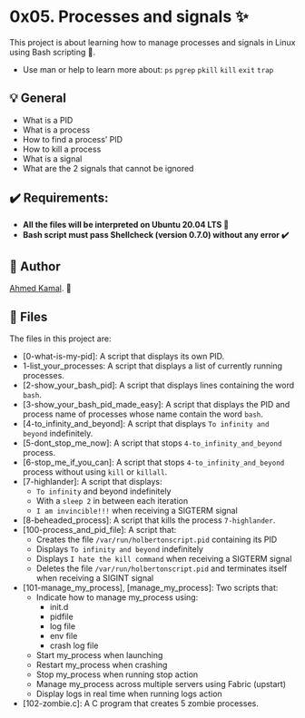 # 0x05. Processes and signals :sparkles:
This project is about learning how to manage processes and signals in Linux using Bash scripting 🐚.

- Use man or help to learn more about:
`ps`
`pgrep`
`pkill`
`kill`
`exit`
`trap`

## :bulb: General 
- What is a PID
- What is a process
- How to find a process’ PID
- How to kill a process
- What is a signal
- What are the 2 signals that cannot be ignored

## :heavy_check_mark: Requirements:
- **All the files will be interpreted on Ubuntu 20.04 LTS 🐧**
- **Bash script must pass Shellcheck (version 0.7.0) without any error ✔️**

## :bust_in_silhouette: Author
[Ahmed Kamal](https://github.com/ahmedmkamal313). 👋

## :file_folder: Files 
The files in this project are:

- [0-what-is-my-pid]: A script that displays its own PID.
- 1-list_your_processes: A script that displays a list of currently running processes.
- [2-show_your_bash_pid]: A script that displays lines containing the word `bash`.
- [3-show_your_bash_pid_made_easy]: A script that displays the PID and process name of processes whose name contain the word `bash`.
- [4-to_infinity_and_beyond]: A script that displays `To infinity and beyond` indefinitely.
- [5-dont_stop_me_now]: A script that stops `4-to_infinity_and_beyond` process.
- [6-stop_me_if_you_can]: A script that stops `4-to_infinity_and_beyond` process without using `kill` or `killall`.
- [7-highlander]: A script that displays:
  - `To infinity` and beyond indefinitely
  - With a `sleep 2` in between each iteration
  - `I am invincible!!!` when receiving a SIGTERM signal
- [8-beheaded_process]: A script that kills the process `7-highlander`.
- [100-process_and_pid_file]: A script that:
  - Creates the file `/var/run/holbertonscript.pid` containing its PID
  - Displays `To infinity and beyond` indefinitely
  - Displays `I hate the kill command` when receiving a SIGTERM signal
  - Deletes the file `/var/run/holbertonscript.pid` and terminates itself when receiving a SIGINT signal
- [101-manage_my_process], [manage_my_process]: Two scripts that:
  - Indicate how to manage my_process using:
    - init.d
    - pidfile
    - log file
    - env file
    - crash log file
  - Start my_process when launching
  - Restart my_process when crashing
  - Stop my_process when running stop action
  - Manage my_process across multiple servers using Fabric (upstart)
  - Display logs in real time when running logs action
- [102-zombie.c]: A C program that creates 5 zombie processes.
